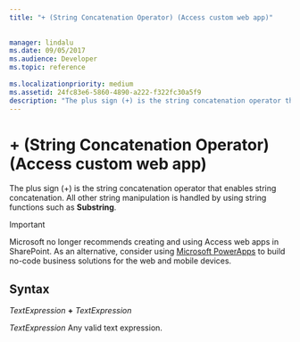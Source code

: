 ```yaml
---
title: "+ (String Concatenation Operator) (Access custom web app)"
 
 
manager: lindalu
ms.date: 09/05/2017
ms.audience: Developer
ms.topic: reference
  
ms.localizationpriority: medium
ms.assetid: 24fc83e6-5860-4890-a222-f322fc30a5f9
description: "The plus sign (+) is the string concatenation operator that enables string concatenation. All other string manipulation is handled by using string functions such as Substring ."
---
```


# + (String Concatenation Operator) (Access custom web app)

The plus sign (+) is the string concatenation operator that enables string concatenation. All other string manipulation is handled by using string functions such as **Substring**. 
  
> [!IMPORTANT]
> Microsoft no longer recommends creating and using Access web apps in SharePoint. As an alternative, consider using [Microsoft PowerApps](https://powerapps.microsoft.com/) to build no-code business solutions for the web and mobile devices. 
  
## Syntax

 *TextExpression* **+** *TextExpression* 
  
 *TextExpression*  Any valid text expression. 
  

